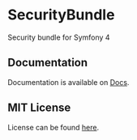 SecurityBundle 
====================

Security bundle for Symfony 4

Documentation
-------------

Documentation is available on [Docs](Resources/doc/index.rst).

MIT License
-----------

License can be found [here](LICENSE).

